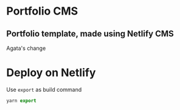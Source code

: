 # Portfolio CMS

## Portfolio template, made using Netlify CMS

Agata's change

# Deploy on Netlify

Use `export` as build command

```js
yarn export
```
